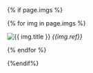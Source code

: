 {% if page.imgs %}

{% for img in page.imgs %}

![ {{ img.title }} ]( {{site.baseurl}}/img/Herbs/{{img.ref}}/{{img.name}} )
*{{img.ref}}*  

{% endfor %}

{%endif%}
